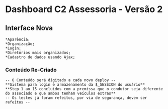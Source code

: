 # Dashboard C2 Assessoria - Versão 2 #

## Interface Nova ##
    *Aparência;
    *Organização;
    *Login;
    *Diretórios mais organizados;
	*Cadastro de dados usando Ajax;

### Conteúdo Re-Criado ###
    -- O Conteúdo será digitado a cada novo deploy --
    **Sistema para login e armazenamento da $_SESSION do usuário**
	**Step 1 ao 15 concluidos com a premissa que o condutor seja diferente do associado e que ambos tenham veículos extras**
	-- Os testes já foram refeitos, por via de segurança, devem ser refeitos --
	
    